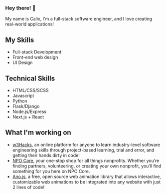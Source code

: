 ### Hey there! 👋

My name is Calix, I'm a full-stack software engineer, and I love creating real-world applications! 

## My Skills
* Full-stack Development
* Front-end web design
* UI Design

## Technical Skills
* HTML/CSS/SCSS
* Javascript
* Python
* Flask/Django
* Node.js/Express
* Next.js + React

## What I'm working on 
* [w3Hacks](https://w3hacks.com/), an online platform for anyone to learn industry-level software engineering skills through project-based learning, trial and error, and getting their hands dirty in code!
* [NPO Core](https://npocore.com/), your one-stop shop for all things nonprofits. Whether you’re finding partners, volunteering, or creating your own nonprofit, you’ll find something for you here on NPO Core.
* [Ano.js](https://anojs.com/), a free, open source web animation library that allows interactive, customizable web animations to be integrated into any website with just 2 lines of code!
